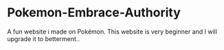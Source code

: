 # Pokemon-Embrace-Authority
A fun website i made on Pokémon. This website is very beginner and I will upgrade it to betterment..
